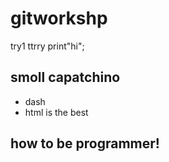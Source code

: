 # gitworkshp
try1
ttrry
print"hi";
## smoll capatchino
- dash
- html is the best
## how to be programmer!
